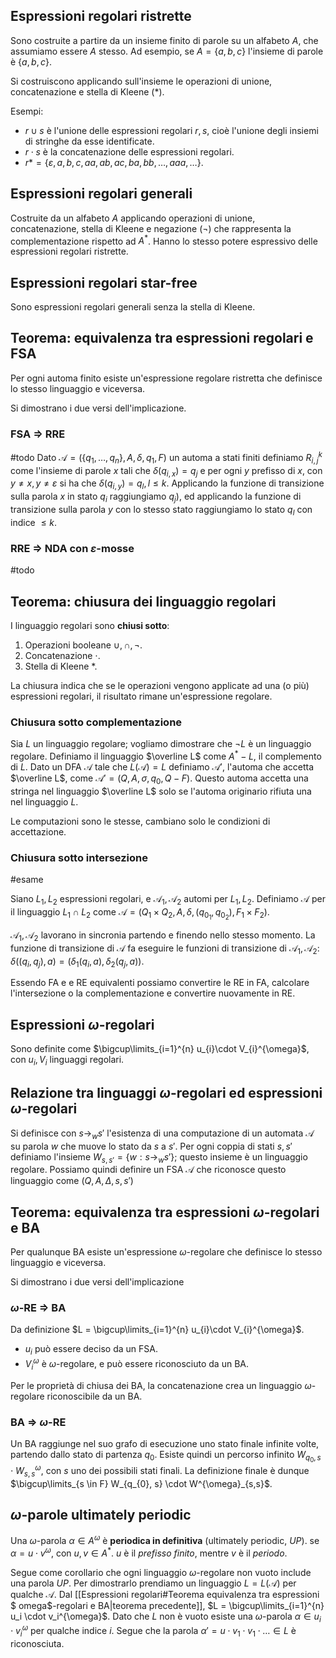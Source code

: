 
## Espressioni regolari ristrette

Sono costruite a partire da un insieme finito di parole su un alfabeto $A$, che assumiamo essere $A$ stesso. Ad esempio, se $A=\{a,b,c\}$ l'insieme di parole è $\{a,b,c\}$.

Si costruiscono applicando sull'insieme le operazioni di unione, concatenazione e stella di Kleene (*).

Esempi:
- $r \cup s$ è l'unione delle espressioni regolari $r,s$, cioè l'unione degli insiemi di stringhe da esse identificate.
- $r \cdot s$ è la concatenazione delle espressioni regolari.
- $r* = \{\varepsilon, a,b,c,aa,ab,ac,ba,bb,\dots,aaa,\dots\}$.

## Espressioni regolari generali

Costruite da un alfabeto $A$ applicando operazioni di unione, concatenazione, stella di Kleene e negazione ($\lnot$) che rappresenta la complementazione rispetto ad $A^*$.
Hanno lo stesso potere espressivo delle espressioni regolari ristrette.

## Espressioni regolari star-free

Sono espressioni regolari generali senza la stella di Kleene.

## Teorema: equivalenza tra espressioni regolari e FSA

Per ogni automa finito esiste un'espressione regolare ristretta che definisce lo stesso linguaggio e viceversa.

Si dimostrano i due versi dell'implicazione.

### FSA $\Rightarrow$ RRE
#todo 
Dato $\mathcal{A} = (\{q_1,\dots,q_n\},A,\delta,q_1,F)$ un automa a stati finiti definiamo $R_{i,j}^{k}$ come l'insieme di parole $x$ tali che $\delta(q_{i,x})= q_j$ e per ogni $y$ prefisso di $x$, con $y \neq x,y\neq \varepsilon$ si ha che $\delta(q_{i,y})= q_{l}, l\leq k$.
Applicando la funzione di transizione sulla parola $x$ in stato $q_i$ raggiungiamo $q_j$), ed applicando la funzione di transizione sulla parola $y$ con lo stesso stato raggiungiamo lo stato $q_l$ con indice $\leq k$.

### RRE $\Rightarrow$ NDA con $\varepsilon$-mosse
#todo 

## Teorema: chiusura dei linguaggio regolari

I linguaggio regolari sono **chiusi sotto**:
1. Operazioni booleane $\cup,\cap,\lnot$.
2. Concatenazione $\cdot$.
3. Stella di Kleene $*$.

La chiusura indica che se le operazioni vengono applicate ad una (o più) espressioni regolari, il risultato rimane un'espressione regolare.

### Chiusura sotto complementazione
Sia $L$ un linguaggio regolare; vogliamo dimostrare che $\lnot L$ è un linguaggio regolare.
Definiamo il linguaggio $\overline L$ come $A^{*} - L$, il complemento di $L$.
Dato un DFA $\mathcal{A}$ tale che $L(\mathcal{A}) = L$ definiamo $\mathcal{A}'$, l'automa che accetta $\overline L$, come $\mathcal{A}' = (Q,A,\sigma,q_{0}, Q-F)$. 
Questo automa accetta una stringa nel linguaggio $\overline L$ solo se l'automa originario rifiuta una nel linguaggio $L$.

Le computazioni sono le stesse, cambiano solo le condizioni di accettazione.

### Chiusura sotto intersezione 
#esame

Siano $L_1,L_2$ espressioni regolari, e $\mathcal{A}_1, \mathcal{A}_2$ automi per $L_1,L_2$.
Definiamo $\mathcal{A}$ per il linguaggio $L_{1}\cap L_{2}$ come $\mathcal{A} = (Q_{1}\times Q_{2}, A, \delta,(q_{0_{1}}, q_{0_{2}}), F_{1}\times F_{2})$.

$\mathcal{A}_1, \mathcal{A}_2$ lavorano in sincronia partendo e finendo nello stesso momento.
La funzione di transizione di $\mathcal{A}$ fa eseguire le funzioni di transizione di $\mathcal{A}_1, \mathcal{A}_2$: $\delta((q_i,q_j),a)= (\delta_1(q_i,a),\delta_2(q_j,a))$.

Essendo FA e e RE equivalenti possiamo convertire le RE in FA, calcolare l'intersezione o la complementazione e convertire nuovamente in RE.

## Espressioni $\omega$-regolari

Sono definite come $\bigcup\limits_{i=1}^{n} u_{i}\cdot V_{i}^{\omega}$, con $u_{i}, V_{i}$ linguaggi regolari.

## Relazione tra linguaggi $\omega$-regolari ed espressioni $\omega$-regolari

Si definisce con $s \rightarrow_{w} s'$ l'esistenza di una computazione di un automata $\mathcal{A}$ su parola $w$ che muove lo stato da $s$ a $s'$. 
Per ogni coppia di stati $s,s'$ definiamo l'insieme $W_{s,s'} = \{w: s \rightarrow_{w} s'\}$; questo insieme è un linguaggio regolare.
Possiamo quindi definire un FSA $\mathcal{A}$ che riconosce questo linguaggio come $(Q,A,\Delta,s,{s'})$

## Teorema: equivalenza tra espressioni $\omega$-regolari e BA
Per qualunque BA esiste un'espressione $\omega$-regolare che definisce lo stesso linguaggio e viceversa.

Si dimostrano i due versi dell'implicazione

### $\omega$-RE $\Rightarrow$ BA
Da definizione $L = \bigcup\limits_{i=1}^{n} u_{i}\cdot V_{i}^{\omega}$. 
- $u_i$ può essere deciso da un FSA.
- $V_{i}^{\omega}$ è $\omega$-regolare, e può essere riconosciuto da un BA.

Per le proprietà di chiusa dei BA, la concatenazione crea un linguaggio $\omega$-regolare riconoscibile da un BA.

### BA $\Rightarrow$ $\omega$-RE
Un BA raggiunge nel suo grafo di esecuzione uno stato finale infinite volte, partendo dallo stato di partenza $q_0$. Esiste quindi un percorso infinito $W_{q_{0}, s} \cdot W^{\omega}_{s,s}$, con $s$ uno dei possibili stati finali. La definizione finale è dunque $\bigcup\limits_{s \in F} W_{q_{0}, s} \cdot W^{\omega}_{s,s}$.


## $\omega$-parole ultimately periodic

Una $\omega$-parola $\alpha \in A^{\omega}$ è **periodica in definitiva** (ultimately periodic, $UP$). se $\alpha = u \cdot v^{\omega}$, con $u,v \in A^*$. $u$ è il *prefisso finito*, mentre $v$ è il *periodo*.

Segue come corollario che ogni linguaggio $\omega$-regolare non vuoto include una parola $UP$.
Per dimostrarlo prendiamo un linguaggio $L=L(\mathcal{A})$ per qualche $\mathcal{A}$. Dal [[Espressioni regolari#Teorema equivalenza tra espressioni $ omega$-regolari e BA|teorema precedente]], $L = \bigcup\limits_{i=1}^{n} u_i \cdot v_i^{\omega}$. Dato che $L$ non è vuoto esiste una $\omega$-parola $\alpha \in u_i \cdot v_i^{\omega}$ per qualche indice $i$.
Segue che la parola $\alpha' = u \cdot v_{1} \cdot v_{1} \cdot \dots \in L$ è riconosciuta.